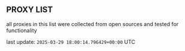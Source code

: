 ## PROXY LIST

all proxies in this list were collected from open sources and tested for functionality

last update: `2025-03-29 18:00:14.796429+00:00` UTC
